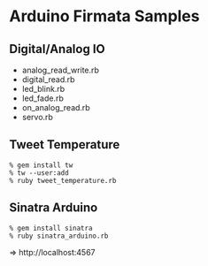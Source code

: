 # Arduino Firmata Samples

Digital/Analog IO
-----------------
- analog_read_write.rb
- digital_read.rb
- led_blink.rb
- led_fade.rb
- on_analog_read.rb
- servo.rb


Tweet Temperature
-----------------

    % gem install tw
    % tw --user:add
    % ruby tweet_temperature.rb


Sinatra Arduino
---------------

    % gem install sinatra
    % ruby sinatra_arduino.rb

=> http://localhost:4567
